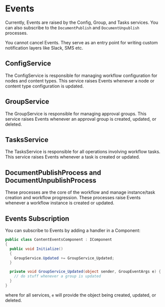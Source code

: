 # Events

Currently, Events are raised by the Config, Group, and Tasks services. You can also subscribe to the `DocumentPublish` and `DocumentUnpublish` processes.

You cannot cancel Events. They serve as an entry point for writing custom notification layers like Slack, SMS etc.

## ConfigService

The ConfigService is responsible for managing workflow configuration for nodes and content types. This service raises Events whenever a node or content type configuration is updated.

## GroupService

The GroupService is responsible for managing approval groups. This service raises Events whenever an approval group is created, updated, or deleted.

## TasksService

The TasksService is responsible for all operations involving workflow tasks. This service raises Events whenever a task is created or updated.

## DocumentPublishProcess and DocumentUnpublishProcess

These processes are the core of the workflow and manage instance/task creation and workflow progression. These processes raise Events whenever a workflow instance is created or updated.

## Events Subscription

You can subscribe to Events by adding a handler in a Component:

```csharp
public class ContentEventsComponent : IComponent
{
  public void Initialize()
  {
    GroupService.Updated += GroupService_Updated;
  }

  private void GroupService_Updated(object sender, GroupEventArgs e) {
    // do stuff whenever a group is updated
  }
}
```

where for all services, `e` will provide the object being created, updated, or deleted.